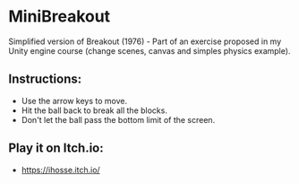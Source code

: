 # MiniBreakout
Simplified version of Breakout (1976) - Part of an exercise proposed in my Unity engine course (change scenes, canvas and simples physics example).

## Instructions:
- Use the arrow keys to move.
- Hit the ball back to break all the blocks.
- Don't let the ball pass the bottom limit of the screen.

## Play it on Itch.io: 
- https://ihosse.itch.io/
